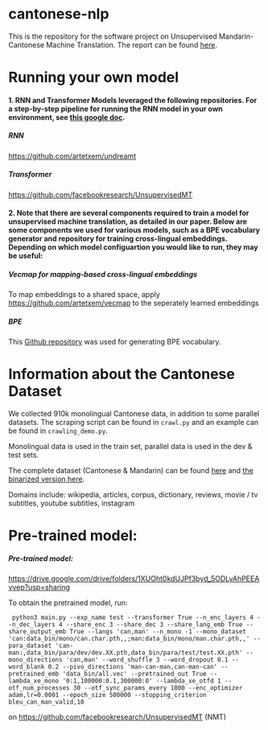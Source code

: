 # cantonese-nlp
This is the repository for the software project on Unsupervised Mandarin-Cantonese Machine Translation. The report can be found [here](https://arxiv.org/abs/2301.03971).




# Running your own model

#### 1. RNN and Transformer Models leveraged the following repositories. For a step-by-step pipeline for running the RNN model in your own environment, see [this google doc](https://docs.google.com/document/d/1hlBGubStfdLhES_RppezuPCXex6Z98QuzQwxIzIjm7Q/edit).

##### RNN
https://github.com/artetxem/undreamt

##### Transformer
https://github.com/facebookresearch/UnsupervisedMT


#### 2. Note that there are several components required to train a model for unsupervised machine translation, as detailed in our paper. Below are some components we used for various models, such as a BPE vocabulary generator and repository for training cross-lingual embeddings. Depending on which model configuartion you would like to run, they may be useful:

##### Vecmap for mapping-based cross-lingual embeddings
To map embeddings to a shared space, apply https://github.com/artetxem/vecmap to the seperately learned embeddings

##### BPE
This [Github repository](https://github.com/rsennrich/subword-nmt) was used for generating BPE vocabulary.



# Information about the Cantonese Dataset 

We collected 910k monolingual Cantonese data, in addition to some parallel datasets. The scraping script can be found in `crawl.py` and an example can be found in `crawling_demo.py`. 

Monolingual data is used in the train set, parallel data is used in the dev & test sets.

The complete dataset (Cantonese & Mandarin) can be found [here](https://drive.google.com/drive/folders/13tWHQkv3MOxVZnz8bMhDOfl6OPSBI6rn?usp=sharing) and [the binarized version here](https://drive.google.com/drive/folders/1KCvj5UQmaLW7YgkLJQ-KCVoFTWMO7im6?usp=sharing).

Domains include: wikipedia, articles, corpus, dictionary, reviews, movie / tv subtitles, youtube subtitles, instagram


# Pre-trained model:
##### Pre-trained model: 
https://drive.google.com/drive/folders/1XUOht0kdUJPf3byd_5ODLyAhPEEAvvep?usp=sharing


To obtain the pretrained model, run:

```
 python3 main.py --exp_name test --transformer True --n_enc_layers 4 --n_dec_layers 4 --share_enc 3 --share_dec 3 --share_lang_emb True --share_output_emb True --langs 'can,man' --n_mono -1 --mono_dataset 'can:data_bin/mono/can.char.pth,,;man:data_bin/mono/man.char.pth,,' --para_dataset 'can-man:,data_bin/para/dev/dev.XX.pth,data_bin/para/test/test.XX.pth' --mono_directions 'can,man' --word_shuffle 3 --word_dropout 0.1 --word_blank 0.2 --pivo_directions 'man-can-man,can-man-can' --pretrained_emb 'data_bin/all.vec' --pretrained_out True --lambda_xe_mono '0:1,100000:0.1,300000:0' --lambda_xe_otfd 1 --otf_num_processes 30 --otf_sync_params_every 1000 --enc_optimizer adam,lr=0.0001 --epoch_size 500000 --stopping_criterion bleu_can_man_valid,10
 ```
 
 on https://github.com/facebookresearch/UnsupervisedMT (NMT)
